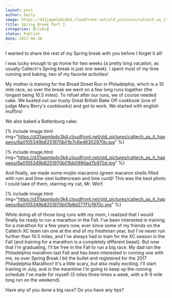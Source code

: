 ```yaml
---
layout: post
author: Emily
image: https://d31japmlpdv3k4.cloudfront.net/old_pictures/caltech_as_it_happens/6a0105349b8251970b01b8d277f1a0970c.jpg
title: Spring Break Part 2
categories: [clubs]
status: Publish
date: 2017-04-30
---
```



I wanted to share the rest of my Spring break with you before I forget it all!

I was lucky enough to go home for two weeks (a pretty long vacation, as usually Caltech's Spring break is just one week). I spent most of my time running and baking, two of my favorite activities!

My mother is training for the Broad Street Run in Philadelphia, which is a 10 mile race, so over the break we went on a few long runs together (the longest being 10.5 miles). To refuel after our runs, we of course needed cake. We busted out our trusty Great British Bake Off cookbook (one of judge Mary Berry's cookbooks) and got to work. We started with english muffins!

We also baked a Battenburg cake:

{% include image.html img="https://d31japmlpdv3k4.cloudfront.net/old_pictures/caltech_as_it_happens/6a0105349b8251970b01b7c8ed9302970b.jpg" %}


{% include image.html img="https://d31japmlpdv3k4.cloudfront.net/old_pictures/caltech_as_it_happens/6a0105349b8251970b01bb0990ad7b970d.jpg" %}

And finally, we made some mojito macarons (green macaron shells filled with rum and lime-zest buttercream and lime curd)! This was the best photo I could take of them, starring my cat, Mr. Worf.


{% include image.html img="https://d31japmlpdv3k4.cloudfront.net/old_pictures/caltech_as_it_happens/6a0105349b8251970b01b8d277f1c1970c.jpg" %}

While doing all of those long runs with my mom, I realized that I would finally be ready to run a marathon in the Fall. I've been interested in training for a marathon for a few years now, ever since some of my friends on the Caltech XC team ran one at the end of my freshman year, but I've never run further than 10.5 miles, and I've always had to train for the XC season in the Fall (and training for a marathon is a completely different beast). But now that I'm graduating, I'll be free in the Fall to run a big race. My dad ran the Philadelphia marathon last Fall and has been interested in running one with me, so over Spring Break I bit the bullet and registered for the 2017 Philadelphia Marathon! It's a little scary, but also really exciting. I'll start training in July, and in the meantime I'm going to keep up the running schedule I've made for myself (3 miles three times a week, with a 6-9 mile long run on the weekend).

Have any of you done a big race? Do you have any tips?
